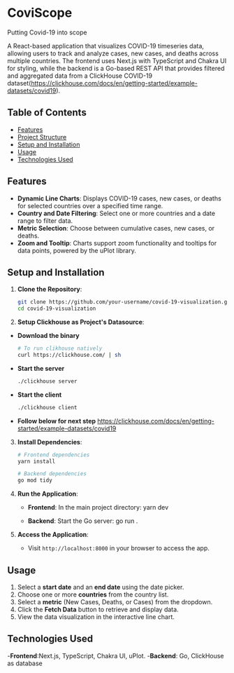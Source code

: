 # CoviScope

Putting Covid-19 into scope

A React-based application that visualizes COVID-19 timeseries data, allowing users to track and analyze cases, new cases, and deaths across multiple countries. The frontend uses Next.js with TypeScript and Chakra UI for styling, while the backend is a Go-based REST API that provides filtered and aggregated data from a ClickHouse COVID-19 dataset(https://clickhouse.com/docs/en/getting-started/example-datasets/covid19).

## Table of Contents

- [Features](#features)
- [Project Structure](#project-structure)
- [Setup and Installation](#setup-and-installation)
- [Usage](#usage)
- [Technologies Used](#technologies-used)

## Features

- **Dynamic Line Charts**: Displays COVID-19 cases, new cases, or deaths for selected countries over a specified time range.
- **Country and Date Filtering**: Select one or more countries and a date range to filter data.
- **Metric Selection**: Choose between cumulative cases, new cases, or deaths.
- **Zoom and Tooltip**: Charts support zoom functionality and tooltips for data points, powered by the uPlot library.

## Setup and Installation

1. **Clone the Repository**:

   ```bash
   git clone https://github.com/your-username/covid-19-visualization.git
   cd covid-19-visualization
   ```

2. **Setup Clickhouse as Project's Datasource**:

- **Download the binary**

  ```bash
  # To run clikhouse natively
  curl https://clickhouse.com/ | sh
  ```

- **Start the server**

  ```bash
  ./clickhouse server
  ```

- **Start the client**

  ```bash
  ./clickhouse client
  ```

- **Follow below for next step**
  https://clickhouse.com/docs/en/getting-started/example-datasets/covid19

3. **Install Dependencies**:

   ```bash
   # Frontend dependencies
   yarn install

   # Backend dependencies
   go mod tidy
   ```

4. **Run the Application**:

   - **Frontend**: In the main project directory:
     yarn dev

   - **Backend**: Start the Go server:
     go run .

5. **Access the Application**:
   - Visit `http://localhost:8000` in your browser to access the app.

## Usage

1. Select a **start date** and an **end date** using the date picker.
2. Choose one or more **countries** from the country list.
3. Select a **metric** (New Cases, Deaths, or Cases) from the dropdown.
4. Click the **Fetch Data** button to retrieve and display data.
5. View the data visualization in the interactive line chart.

## Technologies Used

-**Frontend**:Next.js, TypeScript, Chakra UI, uPlot. -**Backend**: Go, ClickHouse as database
